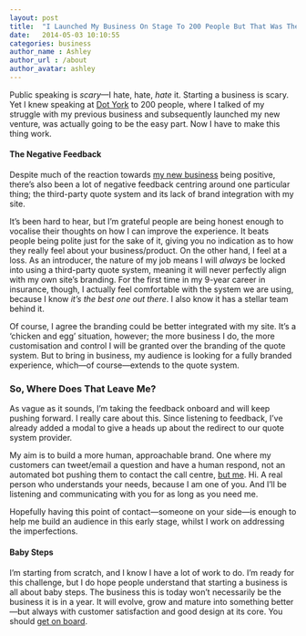 ```yaml
---
layout: post
title:  "I Launched My Business On Stage To 200 People But That Was The Easy Part"
date:   2014-05-03 10:10:55
categories: business
author_name : Ashley
author_url : /about
author_avatar: ashley
---
```

<p>Public speaking is <em>scary</em>—I hate, hate, <em>hate</em> it. Starting a business is scary. Yet I knew speaking at <a href="http://dotyork.com" title="Dot York">Dot York</a> to 200 people, where I talked of my struggle with my previous business and subsequently launched my new venture, was actually going to be the easy part. Now I have to make this thing work.</p>

<!--more-->


<h4>The Negative Feedback</h4>
<p>Despite much of the reaction towards <a href="http://insurancebyjack.co.uk" title="Insurance by Jack">my new business</a> being positive, there’s also been a lot of negative feedback centring around one particular thing; the third-party quote system and its lack of brand integration with my site.</p>
<p>It’s been hard to hear, but I’m grateful people are being honest enough to vocalise their thoughts on how I can improve the experience. It beats people being polite just for the sake of it, giving you no indication as to how they really feel about your business/product. On the other hand, I feel at a loss. As an introducer, the nature of my job means I will <em>always</em> be locked into using a third-party quote system, meaning it will never perfectly align with my own site’s branding. For the first time in my 9-year career in insurance, though, I actually feel comfortable with the system we are using, because I know <em>it’s the best one out there</em>. I also know it has a stellar team behind it.</p>
<p>Of course, I agree the branding could be better integrated with my site. It’s a ‘chicken and egg’ situation, however; the more business I do, the more customisation and control I will be granted over the branding of the quote system. But to bring in business, my audience is looking for a fully branded experience, which—of course—extends to the quote system.</p>
<h3>So, Where Does That Leave Me?</h3>
<p>As vague as it sounds, I’m taking the feedback onboard and will keep pushing forward. I really care about this. Since listening to feedback, I&#8217;ve already added a modal to give a heads up about the redirect to our quote system provider.</p>
<p>My aim is to build a more human, approachable brand. One where my customers can tweet/email a question and have a human respond, not an automated bot pushing them to contact the call centre, <a href="http://twitter.com/iamashley" title="@iamashley">but me</a>. Hi. A real person who understands your needs, because I am one of you. And I’ll be listening and communicating with you for as long as you need me.</p>
<p>Hopefully having this point of contact—someone on your side—is enough to help me build an audience in this early stage, whilst I work on addressing the imperfections.</p>
<h4>Baby Steps</h4>
<p>I’m starting from scratch, and I know I have a lot of work to do. I’m ready for this challenge, but I do hope people understand that starting a business is all about baby steps. The business this is today won’t necessarily be the business it is in a year. It will evolve, grow and mature into something better—but always with customer satisfaction and good design at its core. You should <a href="http://insurancebyjack.co.uk" title="Insurance by Jack">get on board</a>.</p>